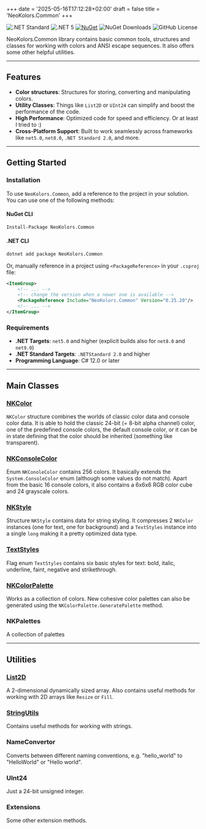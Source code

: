 ﻿+++
date = '2025-05-16T17:12:28+02:00'
draft = false
title = 'NeoKolors.Common'
+++

![.NET Standard](https://img.shields.io/badge/.NET-Standard2.0-89b4fa?style=for-the-badge&labelColor=6c7086)
![.NET 5](https://img.shields.io/badge/.NET-5.0-cba6f7?style=for-the-badge&labelColor=6c7086)
[![NuGet](https://img.shields.io/nuget/v/NeoKolors.Common?color=f5c2e7&style=for-the-badge&labelColor=6c7086)](https://www.nuget.org/packages/NeoKolors.Common)
![NuGet Downloads](https://img.shields.io/nuget/dt/NeoKolors.Common?color=a6e3a1&style=for-the-badge&labelColor=6c7086)
![GitHub License](https://img.shields.io/github/license/KryKomDev/NeoKolors?style=for-the-badge&labelColor=%236c7086&color=%23f9e2af)

NeoKolors.Common library contains basic common tools, structures and classes
for working with colors and ANSI escape sequences. It also offers some other 
helpful utilities.

---

## Features
- **Color structures**: Structures for storing, converting and manipulating colors.
- **Utility Classes**: Things like `List2D` or `UInt24` can simplify and boost the performance of the code. 
- **High Performance**: Optimized code for speed and efficiency. Or at least I tried to :)
- **Cross-Platform Support**: Built to work seamlessly across frameworks like `net5.0`, `net8.0`, `.NET Standard 2.0`, and more.

---

## Getting Started

### Installation

To use `NeoKolors.Common`, add a reference to the project in your solution. You can use one of the following methods:

#### NuGet CLI

``` bash
Install-Package NeoKolors.Common
```

#### .NET CLI

``` bash
dotnet add package NeoKolors.Common
```

Or, manually reference in a project using `<PackageReference>` in your `.csproj` file:

``` xml
<ItemGroup>
    <!-- ... -->
    <!-- change the version when a newer one is available -->
    <PackageReference Include="NeoKolors.Common" Version="0.25.20"/> 
    <!-- ... -->
</ItemGroup>
```

### Requirements

- **.NET Targets**: `net5.0` and higher (explicit builds also for `net8.0` and `net9.0`) 
- **.NET Standard Targets**: `.NETStandard 2.0` and higher
- **Programming Language**: C# 12.0 or later

---

## Main Classes

### [NKColor](nkcolor)

`NKColor` structure combines the worlds of classic color data and console color data.
It is able to hold the classic 24-bit (+ 8-bit alpha channel) color, one of the predefined 
console colors, the default console color, or it can be in state defining that the color
should be inherited (something like transparent).

### [NKConsoleColor](nkconsolecolor)

Enum `NKConoleColor` contains 256 colors. It basically extends the `System.ConsoleColor` enum 
(although some values do not match). Apart from the basic 16 console colors, it also 
contains a 6x6x6 RGB color cube and 24 grayscale colors.

### [NKStyle](nkstyle)

Structure `NKStyle` contains data for string styling. It compresses 2 `NKColor` instances
(one for text, one for background) and a `TextStyles` instance into a single `long` making
it a pretty optimized data type.

### [TextStyles](textstyles)

Flag enum `TextStyles` contains six basic styles for text: bold, italic, underline, faint, 
negative and strikethrough.

### [NKColorPalette](palette)

Works as a collection of colors. New cohesive color palettes can also be generated using the
`NKColorPalette.GeneratePalette` method.

### NKPalettes 

A collection of palettes

---

## Utilities

### [List2D](util/list2d)

A 2-dimensional dynamically sized array. Also contains useful methods 
for working with 2D arrays like `Resize` or `Fill`. 

### [StringUtils](util/stringutils)

Contains useful methods for working with strings.

### NameConvertor

Converts between different naming conventions, e.g. "hello_world" to "HelloWorld" or "Hello world".

### UInt24

Just a 24-bit unsigned integer.

### Extensions

Some other extension methods.